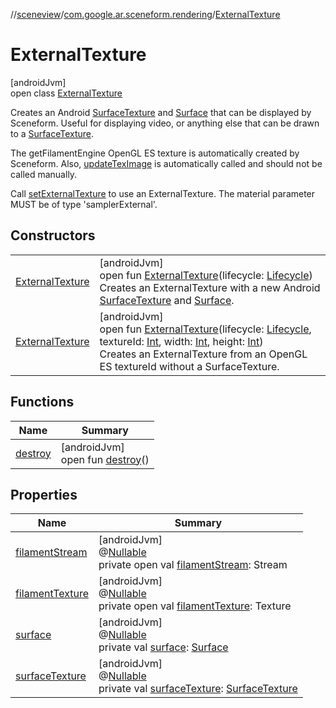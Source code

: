 //[sceneview](../../../index.md)/[com.google.ar.sceneform.rendering](../index.md)/[ExternalTexture](index.md)

# ExternalTexture

[androidJvm]\
open class [ExternalTexture](index.md)

Creates an Android [SurfaceTexture](https://developer.android.com/reference/kotlin/android/graphics/SurfaceTexture.html) and [Surface](https://developer.android.com/reference/kotlin/android/view/Surface.html) that can be displayed by Sceneform. Useful for displaying video, or anything else that can be drawn to a [SurfaceTexture](https://developer.android.com/reference/kotlin/android/graphics/SurfaceTexture.html). 

The getFilamentEngine OpenGL ES texture is automatically created by Sceneform. Also, [updateTexImage](https://developer.android.com/reference/kotlin/android/graphics/SurfaceTexture.html#updateteximage) is automatically called and should not be called manually. 

Call [setExternalTexture](../-material/set-external-texture.md) to use an ExternalTexture. The material parameter MUST be of type 'samplerExternal'.

## Constructors

| | |
|---|---|
| [ExternalTexture](-external-texture.md) | [androidJvm]<br>open fun [ExternalTexture](-external-texture.md)(lifecycle: [Lifecycle](https://developer.android.com/reference/kotlin/androidx/lifecycle/Lifecycle.html))<br>Creates an ExternalTexture with a new Android [SurfaceTexture](https://developer.android.com/reference/kotlin/android/graphics/SurfaceTexture.html) and [Surface](https://developer.android.com/reference/kotlin/android/view/Surface.html). |
| [ExternalTexture](-external-texture.md) | [androidJvm]<br>open fun [ExternalTexture](-external-texture.md)(lifecycle: [Lifecycle](https://developer.android.com/reference/kotlin/androidx/lifecycle/Lifecycle.html), textureId: [Int](https://kotlinlang.org/api/latest/jvm/stdlib/kotlin/-int/index.html), width: [Int](https://kotlinlang.org/api/latest/jvm/stdlib/kotlin/-int/index.html), height: [Int](https://kotlinlang.org/api/latest/jvm/stdlib/kotlin/-int/index.html))<br>Creates an ExternalTexture from an OpenGL ES textureId without a SurfaceTexture. |

## Functions

| Name | Summary |
|---|---|
| [destroy](destroy.md) | [androidJvm]<br>open fun [destroy](destroy.md)() |

## Properties

| Name | Summary |
|---|---|
| [filamentStream](filament-stream.md) | [androidJvm]<br>@[Nullable](https://developer.android.com/reference/kotlin/androidx/annotation/Nullable.html)<br>private open val [filamentStream](filament-stream.md): Stream |
| [filamentTexture](filament-texture.md) | [androidJvm]<br>@[Nullable](https://developer.android.com/reference/kotlin/androidx/annotation/Nullable.html)<br>private open val [filamentTexture](filament-texture.md): Texture |
| [surface](surface.md) | [androidJvm]<br>@[Nullable](https://developer.android.com/reference/kotlin/androidx/annotation/Nullable.html)<br>private val [surface](surface.md): [Surface](https://developer.android.com/reference/kotlin/android/view/Surface.html) |
| [surfaceTexture](surface-texture.md) | [androidJvm]<br>@[Nullable](https://developer.android.com/reference/kotlin/androidx/annotation/Nullable.html)<br>private val [surfaceTexture](surface-texture.md): [SurfaceTexture](https://developer.android.com/reference/kotlin/android/graphics/SurfaceTexture.html) |
